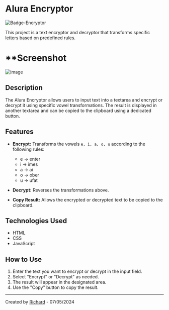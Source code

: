# **Alura Encryptor**  
![Badge-Encryptor](https://github.com/user-attachments/assets/fbd50812-1e32-4ac3-90af-037c9c342a7d)  

This project is a text encryptor and decryptor that transforms specific letters based on predefined rules.  

# **Screenshot
![image](https://github.com/user-attachments/assets/77907f3c-5110-472c-8bb5-7468b97edfa5)


## **Description**  

The Alura Encryptor allows users to input text into a textarea and encrypt or decrypt it using specific vowel transformations. The result is displayed in another textarea and can be copied to the clipboard using a dedicated button.  

## **Features**  

- **Encrypt:** Transforms the vowels `e, i, a, o, u` according to the following rules:  
  - e -> enter  
  - i -> imes  
  - a -> ai  
  - o -> ober  
  - u -> ufat  

- **Decrypt:** Reverses the transformations above.  

- **Copy Result:** Allows the encrypted or decrypted text to be copied to the clipboard.  

## **Technologies Used**  
- HTML  
- CSS  
- JavaScript  

## **How to Use**  
1. Enter the text you want to encrypt or decrypt in the input field.  
2. Select "Encrypt" or "Decrypt" as needed.  
3. The result will appear in the designated area.  
4. Use the "Copy" button to copy the result.  

---  
Created by [Richard](https://github.com/RichardFelic) - 07/05/2024  
